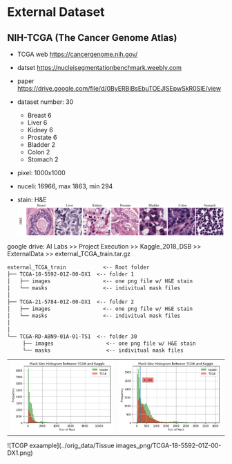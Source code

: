 # External Dataset

## NIH-TCGA (The Cancer Genome Atlas)

* TCGA web https://cancergenome.nih.gov/
* datset https://nucleisegmentationbenchmark.weebly.com
* paper   https://drive.google.com/file/d/0ByERBiBsEbuTOEJISEpwSkR0SlE/view



* dataset number: 30 
  * Breast 6
  * Liver 6
  * Kidney 6
  * Prostate 6
  * Bladder 2
  * Colon 2
  * Stomach 2

* pixel: 1000x1000
* nuceli: 16966, max 1863, min 294
* stain: H&E 
![nuceli type](./seven_kind_of_nuceli.png)

google drive: AI Labs >> Project Execution >> Kaggle_2018_DSB >> ExternalData >> external_TCGA_train.tar.gz

```
external_TCGA_train            <-- Root folder
├── TCGA-18-5592-01Z-00-DX1  <-- folder 1
│   ├── images                 <-- one png file w/ H&E stain
│   └── masks                  <-- indivitual mask files
│
├── TCGA-21-5784-01Z-00-DX1  <-- folder 2
│   ├── images                 <-- one png file w/ H&E stain
│   └── masks                  <-- indivitual mask files
│
│
└── TCGA-RD-A8N9-01A-01-TS1  <-- folder 30
     ├── images                 <-- one png file w/ H&E stain
     └── masks                  <-- indivitual mask files

```

<table>
<tr>
    <td> 
        <img src='./jpg_tmp/CTGA_and_kaggle_mask_size_01.png'></img>
    </td>
    <td>
        <img src='./jpg_tmp/CTGA_and_kaggle_mask_size_02.png'></img>
    </td>
</tr>
</table>

![TCGP exaample](../orig_data/Tissue images_png/TCGA-18-5592-01Z-00-DX1.png)

```python

```

